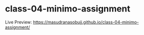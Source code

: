 # class-04-minimo-assignment


Live Preview: https://masudranasobujj.github.io/class-04-minimo-assignment/
